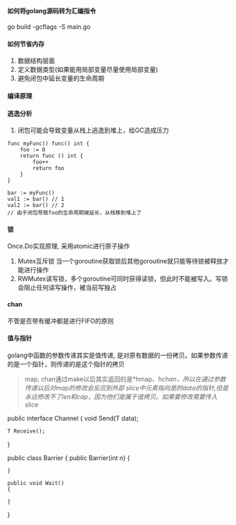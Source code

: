 #### 如何将golang源码转为汇编指令
go build -gcflags -S main.go

#### 如何节省内存
1. 数据结构层面
2. 定义数据类型(如果能用局部变量尽量使用局部变量)
3. 避免闭包中延长变量的生命周期

#### 编译原理


#### 逃逸分析
1. 闭包可能会导致变量从栈上逃逸到堆上，给GC造成压力
```
func myFunc() func() int {
    foo := 0
    return func () int {
        foo++
        return foo
    }
}

bar := myFunc()
val1 := bar() // 1
val2 := bar() // 2
// 由于闭包导致foo的生命周期被延长，从栈移到堆上了
```

#### 锁
Once.Do实现原理, 采用atomic进行原子操作
1. Mutex互斥锁 当一个goroutine获取锁后其他goroutine就只能等待锁被释放才能进行操作
2. RWMutex读写锁，多个goroutine可同时获得读锁，但此时不能被写入。写锁会阻止任何读写操作，被当前写独占

#### chan
不管是否带有缓冲都是进行FIFO的原则

#### 值与指针
golang中函数的参数传递其实是值传递, 是对原有数据的一份拷贝。如果参数传递的是一个指针，则传递的是这个指针的拷贝
> map, chan通过make以后其实返回的是*hmap、*hchan，所以在通过参数传递以后对map的修改会反应到外部
> slice中元素指向是的data的指针,但是永远修改不了len和cap，因为他们是属于值拷贝。如果要修改需要传入*slice


public interface Channel<T>
{
    void Send(T data);

    T Receive();
}

public class Barrier
{
    public Barrier(int n)
    {

    }

    public void Wait()
    {
    
    }
}
